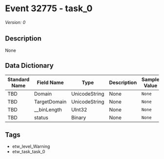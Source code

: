 # Event 32775 - task_0
###### Version: 0

## Description
None

## Data Dictionary
|Standard Name|Field Name|Type|Description|Sample Value|
|---|---|---|---|---|
|TBD|Domain|UnicodeString|None|`None`|
|TBD|TargetDomain|UnicodeString|None|`None`|
|TBD|__binLength|UInt32|None|`None`|
|TBD|status|Binary|None|`None`|

## Tags
* etw_level_Warning
* etw_task_task_0